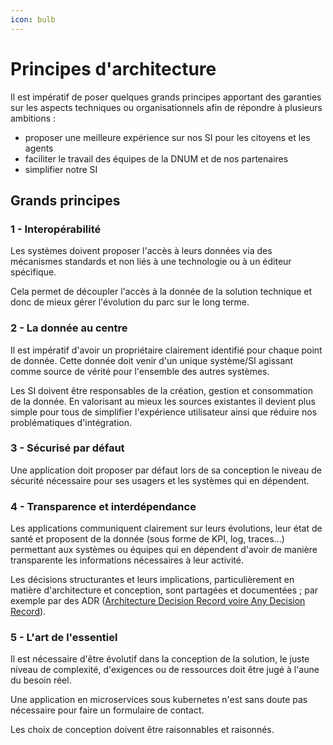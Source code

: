 ```yaml
---
icon: bulb
---
```


# Principes d'architecture

Il est impératif de poser quelques grands principes apportant des garanties sur les aspects techniques ou
organisationnels afin de répondre à plusieurs ambitions :

- proposer une meilleure expérience sur nos SI pour les citoyens et les agents
- faciliter le travail des équipes de la DNUM et de nos partenaires
- simplifier notre SI

## Grands principes

### 1 - Interopérabilité

Les systèmes doivent proposer l'accès à leurs données via des mécanismes standards et non liés à une technologie ou à un
éditeur spécifique.

Cela permet de découpler l'accès à la donnée de la solution technique et donc de mieux gérer l'évolution du parc sur le
long terme.

### 2 - La donnée au centre

Il est impératif d'avoir un propriétaire clairement identifié pour chaque point de donnée. Cette donnée doit venir d'un
unique système/SI agissant comme source de vérité pour l'ensemble des autres systèmes.

Les SI doivent être responsables de la création, gestion et consommation de la donnée. En valorisant au mieux les
sources existantes il devient plus simple pour tous de simplifier l'expérience utilisateur ainsi que réduire nos
problématiques d'intégration.

### 3 - Sécurisé par défaut

Une application doit proposer par défaut lors de sa conception le niveau de sécurité nécessaire pour ses usagers et les
systèmes qui en dépendent.

### 4 - Transparence et interdépendance

Les applications communiquent clairement sur leurs évolutions, leur état de santé et proposent de la donnée (sous forme
de KPI, log, traces...) permettant aux systèmes ou équipes qui en dépendent d'avoir de manière transparente les
informations nécessaires à leur activité.

Les décisions structurantes et leurs implications, particulièrement en matière d'architecture et conception, sont
partagées et documentées ; par exemple par des ADR
([Architecture Decision Record voire Any Decision Record](https://adr.github.io/)).

### 5 - L'art de l'essentiel

Il est nécessaire d'être évolutif dans la conception de la solution, le juste niveau de complexité, d'exigences ou de
ressources doit être jugé à l'aune du besoin réel.

Une application en microservices sous kubernetes n'est sans doute pas nécessaire pour faire un formulaire de contact.

Les choix de conception doivent être raisonnables et raisonnés.
